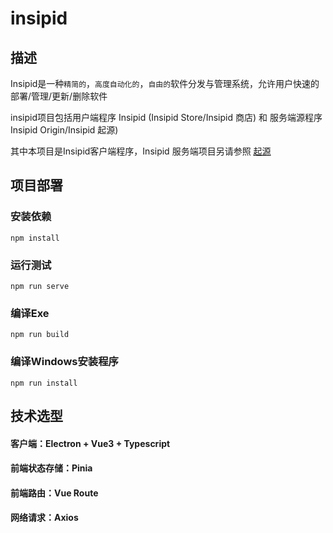 # insipid

## 描述

Insipid是一种`精简的`，`高度自动化的`，`自由的`软件分发与管理系统，允许用户快速的部署/管理/更新/删除软件

insipid项目包括用户端程序 Insipid (Insipid Store/Insipid 商店) 和 服务端源程序 Insipid Origin/Insipid 起源)

其中本项目是Insipid客户端程序，Insipid 服务端项目另请参照 [起源](http://doc.tineaine.com)



## 项目部署

### 安装依赖

```
npm install
```

### 运行测试

```
npm run serve
```

### 编译Exe

```
npm run build
```

### 编译Windows安装程序

```
npm run install
```

## 技术选型

#### 客户端：Electron + Vue3 + Typescript

#### 前端状态存储：Pinia

#### 前端路由：Vue Route

#### 网络请求：Axios


